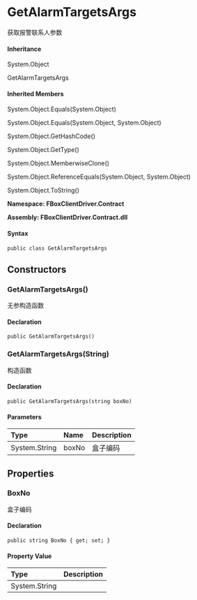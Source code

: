 # GetAlarmTargetsArgs

获取报警联系人参数

#### Inheritance

System.Object

GetAlarmTargetsArgs

#### Inherited Members

System.Object.Equals\(System.Object\)

System.Object.Equals\(System.Object, System.Object\)

System.Object.GetHashCode\(\)

System.Object.GetType\(\)

System.Object.MemberwiseClone\(\)

System.Object.ReferenceEquals\(System.Object, System.Object\)

System.Object.ToString\(\)

**Namespace: FBoxClientDriver.Contract**

**Assembly: FBoxClientDriver.Contract.dll**

#### Syntax <a id="FBoxClientDriver_Contract_GetAlarmTargetsArgs_syntax"></a>

```text
public class GetAlarmTargetsArgs
```

## Constructors <a id="constructors"></a>

### GetAlarmTargetsArgs\(\) <a id="FBoxClientDriver_Contract_GetAlarmTargetsArgs__ctor"></a>

无参构造函数

#### Declaration

```text
public GetAlarmTargetsArgs()
```

### GetAlarmTargetsArgs\(String\) <a id="FBoxClientDriver_Contract_GetAlarmTargetsArgs__ctor_System_String_"></a>

构造函数

#### Declaration

```text
public GetAlarmTargetsArgs(string boxNo)
```

#### Parameters

| Type | Name | Description |
| :--- | :--- | :--- |
| System.String | boxNo | 盒子编码 |

## Properties <a id="properties"></a>

### BoxNo <a id="FBoxClientDriver_Contract_GetAlarmTargetsArgs_BoxNo"></a>

盒子编码

#### Declaration

```text
public string BoxNo { get; set; }
```

#### Property Value

| Type | Description |
| :--- | :--- |
| System.String |  |

